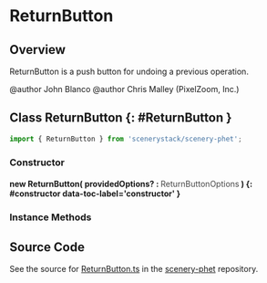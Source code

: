 # ReturnButton

## Overview

ReturnButton is a push button for undoing a previous operation.

@author John Blanco
@author Chris Malley (PixelZoom, Inc.)

## Class ReturnButton {: #ReturnButton }


```js
import { ReturnButton } from 'scenerystack/scenery-phet';
```
### Constructor

#### new ReturnButton( providedOptions? : <span style="font-weight: 400; opacity: 80%;">ReturnButtonOptions</span> ) {: #constructor data-toc-label='constructor' }

### Instance Methods





## Source Code

See the source for [ReturnButton.ts](https://github.com/phetsims/scenery-phet/blob/main/js/buttons/ReturnButton.ts) in the [scenery-phet](https://github.com/phetsims/scenery-phet) repository.
